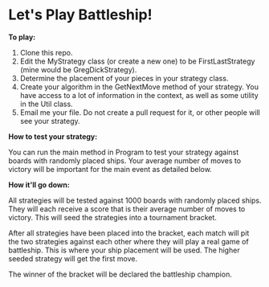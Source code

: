 Let's Play Battleship!
======================

<p><strong>To play:</strong></p>
<ol>
<li>Clone this repo.</li>
<li>Edit the MyStrategy class (or create a new one) to be FirstLastStrategy (mine would be GregDickStrategy).</li>
<li>Determine the placement of your pieces in your strategy class.</li>
<li>Create your algorithm in the GetNextMove method of your strategy. You have access to a lot of information in the context, as well as some utility in the Util class.</li>
<li>Email me your file. Do not create a pull request for it, or other people will see your strategy.</li>
</ol>

<p><strong>How to test your strategy:</strong><p>
<p>You can run the main method in Program to test your strategy against boards with randomly placed ships. Your average number of moves to victory will be important for the main event as detailed below.</p>

<p><strong>How it'll go down:</strong></p>
<p>All strategies will be tested against 1000 boards with randomly placed ships. They will each receive a score that is their average number of moves to victory. This will seed the strategies into a tournament bracket.</p>
<p>After all strategies have been placed into the bracket, each match will pit the two strategies against each other where they will play a real game of battleship. This is where your ship placement will be used. The higher seeded strategy will get the first move.</p>
<p>The winner of the bracket will be declared the battleship champion.</p>
